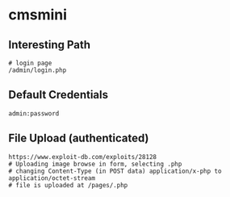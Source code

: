 # cmsmini

## Interesting Path

```
# login page
/admin/login.php
```

## Default Credentials

```
admin:password
```

## File Upload (authenticated)

```
https://www.exploit-db.com/exploits/28128
# Uploading image browse in form, selecting .php
# changing Content-Type (in POST data) application/x-php to application/octet-stream
# file is uploaded at /pages/.php
```
